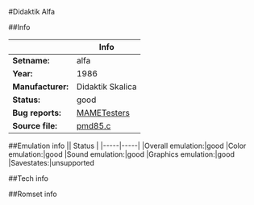 #Didaktik Alfa

##Info

||Info|
|-----|-----|
|**Setname:**|alfa
|**Year:**|1986
|**Manufacturer:**|Didaktik Skalica
|**Status:**|good
|**Bug reports:**|[MAMETesters](http://mametesters.org/view_all_set.php?type=1&temporary=y&search=pmd85.c)
|**Source file:**|[pmd85.c](https://github.com/mamedev/mame/blob/master/src/mess/drivers/pmd85.c)

##Emulation info
|| Status |
|-----|-----|
|Overall emulation:|good
|Color emulation:|good
|Sound emulation:|good
|Graphics emulation:|good
|Savestates:|unsupported

##Tech info

##Romset info

<!--- START OF EDITED COMMENT DO NOT TOUCH TEXT ABOVE-->
